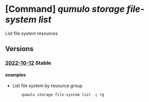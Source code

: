 # [Command] _qumulo storage file-system list_

List file system resources

## Versions

### [2022-10-12](/Resources/mgmt-plane/L3N1YnNjcmlwdGlvbnMve30vcHJvdmlkZXJzL3F1bXVsby5zdG9yYWdlL2ZpbGVzeXN0ZW1z/2022-10-12.xml) **Stable**

<!-- mgmt-plane /subscriptions/{}/providers/qumulo.storage/filesystems 2022-10-12 -->
<!-- mgmt-plane /subscriptions/{}/resourcegroups/{}/providers/qumulo.storage/filesystems 2022-10-12 -->

#### examples

- List file system by resource group
    ```bash
        qumulo storage file-system list -g rg
    ```
